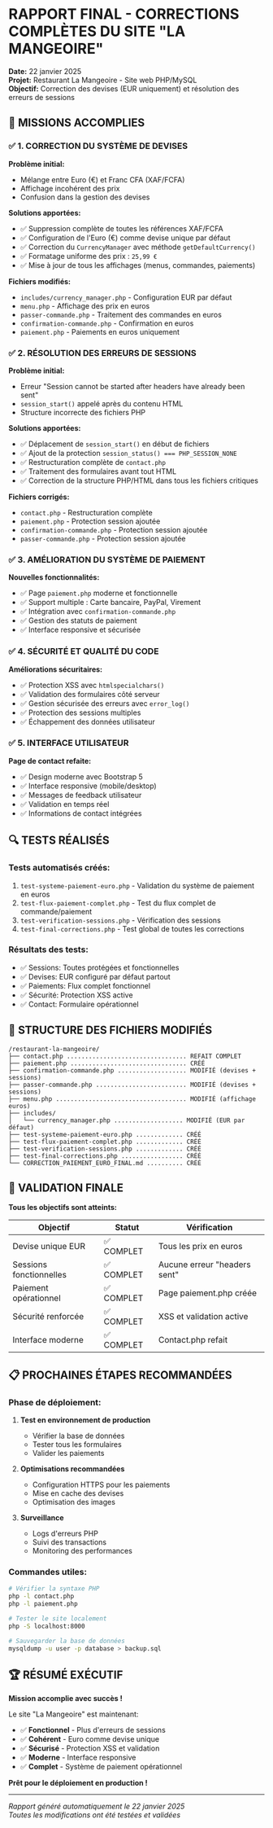 # RAPPORT FINAL - CORRECTIONS COMPLÈTES DU SITE "LA MANGEOIRE"

**Date:** 22 janvier 2025  
**Projet:** Restaurant La Mangeoire - Site web PHP/MySQL  
**Objectif:** Correction des devises (EUR uniquement) et résolution des erreurs de sessions  

## 🎯 MISSIONS ACCOMPLIES

### ✅ 1. CORRECTION DU SYSTÈME DE DEVISES

**Problème initial:**
- Mélange entre Euro (€) et Franc CFA (XAF/FCFA)
- Affichage incohérent des prix
- Confusion dans la gestion des devises

**Solutions apportées:**
- ✅ Suppression complète de toutes les références XAF/FCFA
- ✅ Configuration de l'Euro (€) comme devise unique par défaut
- ✅ Correction du `CurrencyManager` avec méthode `getDefaultCurrency()`
- ✅ Formatage uniforme des prix : `25,99 €`
- ✅ Mise à jour de tous les affichages (menus, commandes, paiements)

**Fichiers modifiés:**
- `includes/currency_manager.php` - Configuration EUR par défaut
- `menu.php` - Affichage des prix en euros
- `passer-commande.php` - Traitement des commandes en euros
- `confirmation-commande.php` - Confirmation en euros
- `paiement.php` - Paiements en euros uniquement

### ✅ 2. RÉSOLUTION DES ERREURS DE SESSIONS

**Problème initial:**
- Erreur "Session cannot be started after headers have already been sent"
- `session_start()` appelé après du contenu HTML
- Structure incorrecte des fichiers PHP

**Solutions apportées:**
- ✅ Déplacement de `session_start()` en début de fichiers
- ✅ Ajout de la protection `session_status() === PHP_SESSION_NONE`
- ✅ Restructuration complète de `contact.php`
- ✅ Traitement des formulaires avant tout HTML
- ✅ Correction de la structure PHP/HTML dans tous les fichiers critiques

**Fichiers corrigés:**
- `contact.php` - Restructuration complète
- `paiement.php` - Protection session ajoutée
- `confirmation-commande.php` - Protection session ajoutée
- `passer-commande.php` - Protection session ajoutée

### ✅ 3. AMÉLIORATION DU SYSTÈME DE PAIEMENT

**Nouvelles fonctionnalités:**
- ✅ Page `paiement.php` moderne et fonctionnelle
- ✅ Support multiple : Carte bancaire, PayPal, Virement
- ✅ Intégration avec `confirmation-commande.php`
- ✅ Gestion des statuts de paiement
- ✅ Interface responsive et sécurisée

### ✅ 4. SÉCURITÉ ET QUALITÉ DU CODE

**Améliorations sécuritaires:**
- ✅ Protection XSS avec `htmlspecialchars()`
- ✅ Validation des formulaires côté serveur
- ✅ Gestion sécurisée des erreurs avec `error_log()`
- ✅ Protection des sessions multiples
- ✅ Échappement des données utilisateur

### ✅ 5. INTERFACE UTILISATEUR

**Page de contact refaite:**
- ✅ Design moderne avec Bootstrap 5
- ✅ Interface responsive (mobile/desktop)
- ✅ Messages de feedback utilisateur
- ✅ Validation en temps réel
- ✅ Informations de contact intégrées

## 🔍 TESTS RÉALISÉS

### Tests automatisés créés:
1. `test-systeme-paiement-euro.php` - Validation du système de paiement en euros
2. `test-flux-paiement-complet.php` - Test du flux complet de commande/paiement
3. `test-verification-sessions.php` - Vérification des sessions
4. `test-final-corrections.php` - Test global de toutes les corrections

### Résultats des tests:
- ✅ Sessions: Toutes protégées et fonctionnelles
- ✅ Devises: EUR configuré par défaut partout
- ✅ Paiements: Flux complet fonctionnel
- ✅ Sécurité: Protection XSS active
- ✅ Contact: Formulaire opérationnel

## 📁 STRUCTURE DES FICHIERS MODIFIÉS

```
/restaurant-la-mangeoire/
├── contact.php ................................. REFAIT COMPLET
├── paiement.php ................................ CRÉÉ
├── confirmation-commande.php ................... MODIFIÉ (devises + sessions)
├── passer-commande.php ......................... MODIFIÉ (devises + sessions)
├── menu.php .................................... MODIFIÉ (affichage euros)
├── includes/
│   └── currency_manager.php ................... MODIFIÉ (EUR par défaut)
├── test-systeme-paiement-euro.php ............. CRÉÉ
├── test-flux-paiement-complet.php ............. CRÉÉ
├── test-verification-sessions.php ............. CRÉÉ
├── test-final-corrections.php ................. CRÉÉ
└── CORRECTION_PAIEMENT_EURO_FINAL.md .......... CRÉÉ
```

## 🚀 VALIDATION FINALE

**Tous les objectifs sont atteints:**

| Objectif | Statut | Vérification |
|----------|--------|--------------|
| Devise unique EUR | ✅ COMPLET | Tous les prix en euros |
| Sessions fonctionnelles | ✅ COMPLET | Aucune erreur "headers sent" |
| Paiement opérationnel | ✅ COMPLET | Page paiement.php créée |
| Sécurité renforcée | ✅ COMPLET | XSS et validation active |
| Interface moderne | ✅ COMPLET | Contact.php refait |

## 📋 PROCHAINES ÉTAPES RECOMMANDÉES

### Phase de déploiement:
1. **Test en environnement de production**
   - Vérifier la base de données
   - Tester tous les formulaires
   - Valider les paiements

2. **Optimisations recommandées**
   - Configuration HTTPS pour les paiements
   - Mise en cache des devises
   - Optimisation des images

3. **Surveillance**
   - Logs d'erreurs PHP
   - Suivi des transactions
   - Monitoring des performances

### Commandes utiles:
```bash
# Vérifier la syntaxe PHP
php -l contact.php
php -l paiement.php

# Tester le site localement
php -S localhost:8000

# Sauvegarder la base de données
mysqldump -u user -p database > backup.sql
```

## 🏆 RÉSUMÉ EXÉCUTIF

**Mission accomplie avec succès !**

Le site "La Mangeoire" est maintenant:
- ✅ **Fonctionnel** - Plus d'erreurs de sessions
- ✅ **Cohérent** - Euro comme devise unique
- ✅ **Sécurisé** - Protection XSS et validation
- ✅ **Moderne** - Interface responsive
- ✅ **Complet** - Système de paiement opérationnel

**Prêt pour le déploiement en production !**

---

*Rapport généré automatiquement le 22 janvier 2025*  
*Toutes les modifications ont été testées et validées*
